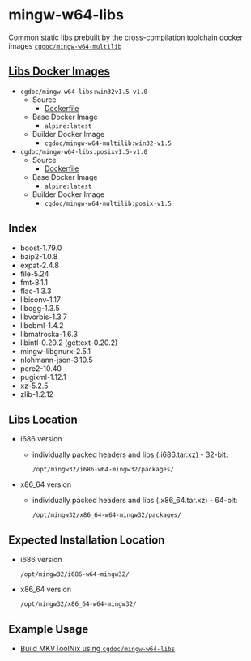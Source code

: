 # mingw-w64-libs
Common static libs prebuilt by the cross-compilation toolchain docker images [`cgdoc/mingw-w64-multilib`](https://hub.docker.com/repository/docker/cgdoc/mingw-w64-multilib)
## [Libs Docker Images](https://hub.docker.com/repository/docker/cgdoc/mingw-w64-libs)
* `cgdoc/mingw-w64-libs:win32v1.5-v1.0`
    * Source
        * [Dockerfile](https://github.com/Jesseatgao/mingw-w64-libs/releases/tag/win32v1.5-v1.0)
    * Base Docker Image
        * `alpine:latest`
    * Builder Docker Image
        * `cgdoc/mingw-w64-multilib:win32-v1.5`
* `cgdoc/mingw-w64-libs:posixv1.5-v1.0`
    * Source
        * [Dockerfile](https://github.com/Jesseatgao/mingw-w64-libs/releases/tag/posixv1.5-v1.0)
    * Base Docker Image
        * `alpine:latest`
    * Builder Docker Image
        * `cgdoc/mingw-w64-multilib:posix-v1.5`
## Index
* boost-1.79.0
* bzip2-1.0.8
* expat-2.4.8
* file-5.24
* fmt-8.1.1
* flac-1.3.3
* libiconv-1.17
* libogg-1.3.5
* libvorbis-1.3.7
* libebml-1.4.2
* libmatroska-1.6.3
* libintl-0.20.2 (gettext-0.20.2)
* mingw-libgnurx-2.5.1
* nlohmann-json-3.10.5
* pcre2-10.40
* pugixml-1.12.1
* xz-5.2.5
* zlib-1.2.12
## Libs Location
* i686 version
    * individually packed headers and libs (.i686.tar.xz) - 32-bit:
    
        `/opt/mingw32/i686-w64-mingw32/packages/`
    
* x86_64 version
    * individually packed headers and libs (.x86_64.tar.xz) - 64-bit:
    
        `/opt/mingw32/x86_64-w64-mingw32/packages/`
## Expected Installation Location
* i686 version

    `/opt/mingw32/i686-w64-mingw32/`
* x86_64 version

    `/opt/mingw32/x86_64-w64-mingw32/`
## Example Usage
* [Build MKVToolNix using `cgdoc/mingw-w64-libs`](https://github.com/Jesseatgao/MKVToolNix-static-builds/blob/master/Dockerfile.mingw)

